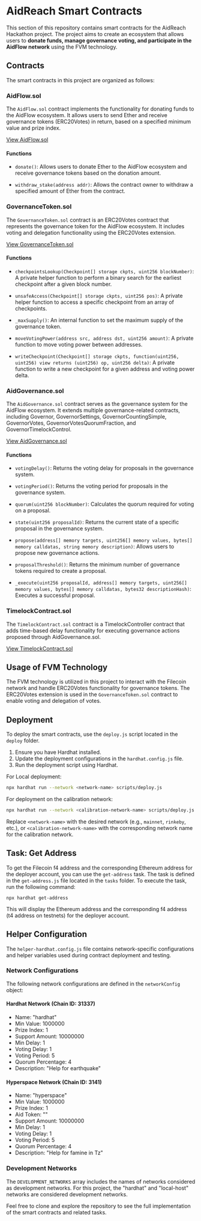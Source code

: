 # AidReach Smart Contracts

This section of this repository contains smart contracts for the AidReach Hackathon project. The project aims to create an ecosystem that allows users to **donate funds, manage governance voting, and participate in the AidFlow network** using the FVM technology.

## Contracts

The smart contracts in this project are organized as follows:

### AidFlow.sol

The `AidFlow.sol` contract implements the functionality for donating funds to the AidFlow ecosystem. It allows users to send Ether and receive governance tokens (ERC20Votes) in return, based on a specified minimum value and prize index.

[View AidFlow.sol](contracts/AidFlow.sol)

#### Functions

- `donate()`: Allows users to donate Ether to the AidFlow ecosystem and receive governance tokens based on the donation amount.

- `withdraw_stake(address addr)`: Allows the contract owner to withdraw a specified amount of Ether from the contract.

### GovernanceToken.sol

The `GovernanceToken.sol` contract is an ERC20Votes contract that represents the governance token for the AidFlow ecosystem. It includes voting and delegation functionality using the ERC20Votes extension.

[View GovernanceToken.sol](contracts/GovernanceToken.sol)

#### Functions

- `checkpointsLookup(Checkpoint[] storage ckpts, uint256 blockNumber)`: A private helper function to perform a binary search for the earliest checkpoint after a given block number.

- `unsafeAccess(Checkpoint[] storage ckpts, uint256 pos)`: A private helper function to access a specific checkpoint from an array of checkpoints.

- `_maxSupply()`: An internal function to set the maximum supply of the governance token.

- `moveVotingPower(address src, address dst, uint256 amount)`: A private function to move voting power between addresses.

- `writeCheckpoint(Checkpoint[] storage ckpts, function(uint256, uint256) view returns (uint256) op, uint256 delta)`: A private function to write a new checkpoint for a given address and voting power delta.

### AidGovernance.sol

The `AidGovernance.sol` contract serves as the governance system for the AidFlow ecosystem. It extends multiple governance-related contracts, including Governor, GovernorSettings, GovernorCountingSimple, GovernorVotes, GovernorVotesQuorumFraction, and GovernorTimelockControl.

[View AidGovernance.sol](contracts/Governance/AidGovernance.sol)

#### Functions

- `votingDelay()`: Returns the voting delay for proposals in the governance system.

- `votingPeriod()`: Returns the voting period for proposals in the governance system.

- `quorum(uint256 blockNumber)`: Calculates the quorum required for voting on a proposal.

- `state(uint256 proposalId)`: Returns the current state of a specific proposal in the governance system.

- `propose(address[] memory targets, uint256[] memory values, bytes[] memory calldatas, string memory description)`: Allows users to propose new governance actions.

- `proposalThreshold()`: Returns the minimum number of governance tokens required to create a proposal.

- `_execute(uint256 proposalId, address[] memory targets, uint256[] memory values, bytes[] memory calldatas, bytes32 descriptionHash)`: Executes a successful proposal.

### TimelockContract.sol

The `TimelockContract.sol` contract is a TimelockController contract that adds time-based delay functionality for executing governance actions proposed through AidGovernance.sol.

[View TimelockContract.sol](contracts/Governance/TimelockContract.sol)

## Usage of FVM Technology

The FVM technology is utilized in this project to interact with the Filecoin network and handle ERC20Votes functionality for governance tokens. The ERC20Votes extension is used in the `GovernanceToken.sol` contract to enable voting and delegation of votes.

## Deployment

To deploy the smart contracts, use the `deploy.js` script located in the `deploy` folder.

1.  Ensure you have Hardhat installed.
2.  Update the deployment configurations in the `hardhat.config.js` file.
3.  Run the deployment script using Hardhat.

For Local deployment:

```bash
npx hardhat run --network <network-name> scripts/deploy.js
```

For deployment on the calibration network:

```bash
npx hardhat run --network <calibration-network-name> scripts/deploy.js
```

Replace `<network-name>` with the desired network (e.g., `mainnet`, `rinkeby`, etc.), or `<calibration-network-name>` with the corresponding network name for the calibration network.

## Task: Get Address

To get the Filecoin f4 address and the corresponding Ethereum address for the deployer account, you can use the `get-address` task. The task is defined in the `get-address.js` file located in the `tasks` folder. To execute the task, run the following command:

```
npx hardhat get-address
```

This will display the Ethereum address and the corresponding f4 address (t4 address on testnets) for the deployer account.

## Helper Configuration

The `helper-hardhat.config.js` file contains network-specific configurations and helper variables used during contract deployment and testing.

### Network Configurations

The following network configurations are defined in the `networkConfig` object:

#### Hardhat Network (Chain ID: 31337)

- Name: "hardhat"
- Min Value: 1000000
- Prize Index: 1
- Support Amount: 10000000
- Min Delay: 1
- Voting Delay: 1
- Voting Period: 5
- Quorum Percentage: 4
- Description: "Help for earthquake"

#### Hyperspace Network (Chain ID: 3141)

- Name: "hyperspace"
- Min Value: 1000000
- Prize Index: 1
- Aid Token: ""
- Support Amount: 10000000
- Min Delay: 1
- Voting Delay: 1
- Voting Period: 5
- Quorum Percentage: 4
- Description: "Help for famine in Tz"

### Development Networks

The `DEVELOPMENT_NETWORKS` array includes the names of networks considered as development networks. For this project, the "hardhat" and "local-host" networks are considered development networks.

Feel free to clone and explore the repository to see the full implementation of the smart contracts and related tasks.
